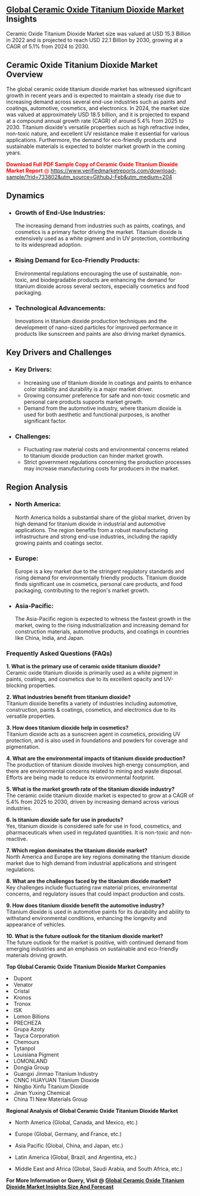 <h2><a href="https://www.verifiedmarketreports.com/download-sample/?rid=733802&amp;utm_source=GithubJ&amp;utm_medium=204" target="_blank">Global Ceramic Oxide Titanium Dioxide Market</a> Insights</h2><p>Ceramic Oxide Titanium Dioxide Market size was valued at USD 15.3 Billion in 2022 and is projected to reach USD 22.1 Billion by 2030, growing at a CAGR of 5.1% from 2024 to 2030.</p><p> <h2>Ceramic Oxide Titanium Dioxide Market Overview</h2> <p>The global ceramic oxide titanium dioxide market has witnessed significant growth in recent years and is expected to maintain a steady rise due to increasing demand across several end-use industries such as paints and coatings, automotive, cosmetics, and electronics. In 2024, the market size was valued at approximately USD 18.5 billion, and it is projected to expand at a compound annual growth rate (CAGR) of around 5.4% from 2025 to 2030. Titanium dioxide's versatile properties such as high refractive index, non-toxic nature, and excellent UV resistance make it essential for various applications. Furthermore, the demand for eco-friendly products and sustainable materials is expected to bolster market growth in the coming years.</p> <p><p><span class=""><span style="color: #ff0000;"><strong>Download Full PDF Sample Copy of Ceramic Oxide Titanium Dioxide Market Report</strong> @ </span><a href="https://www.verifiedmarketreports.com/download-sample/?rid=733802&amp;utm_source=GithubJ-Feb&amp;utm_medium=204" target="_blank">https://www.verifiedmarketreports.com/download-sample/?rid=733802&amp;utm_source=GithubJ-Feb&amp;utm_medium=204</a></span></p></p> <h2>Dynamics</h2> <ul> <li><h3>Growth of End-Use Industries:</h3> The increasing demand from industries such as paints, coatings, and cosmetics is a primary factor driving the market. Titanium dioxide is extensively used as a white pigment and in UV protection, contributing to its widespread adoption.</li> <li><h3>Rising Demand for Eco-Friendly Products:</h3> Environmental regulations encouraging the use of sustainable, non-toxic, and biodegradable products are enhancing the demand for titanium dioxide across several sectors, especially cosmetics and food packaging.</li> <li><h3>Technological Advancements:</h3> Innovations in titanium dioxide production techniques and the development of nano-sized particles for improved performance in products like sunscreen and paints are also driving market dynamics.</li> </ul> <h2>Key Drivers and Challenges</h2> <ul> <li><h3>Key Drivers:</h3> <ul> <li>Increasing use of titanium dioxide in coatings and paints to enhance color stability and durability is a major market driver.</li> <li>Growing consumer preference for safe and non-toxic cosmetic and personal care products supports market growth.</li> <li>Demand from the automotive industry, where titanium dioxide is used for both aesthetic and functional purposes, is another significant factor.</li> </ul> </li> <li><h3>Challenges:</h3> <ul> <li>Fluctuating raw material costs and environmental concerns related to titanium dioxide production can hinder market growth.</li> <li>Strict government regulations concerning the production processes may increase manufacturing costs for producers in the market.</li> </ul> </li> </ul> <h2>Region Analysis</h2> <ul> <li><h3>North America:</h3> North America holds a substantial share of the global market, driven by high demand for titanium dioxide in industrial and automotive applications. The region benefits from a robust manufacturing infrastructure and strong end-use industries, including the rapidly growing paints and coatings sector.</li> <li><h3>Europe:</h3> Europe is a key market due to the stringent regulatory standards and rising demand for environmentally friendly products. Titanium dioxide finds significant use in cosmetics, personal care products, and food packaging, contributing to the region's market growth.</li> <li><h3>Asia-Pacific:</h3> The Asia-Pacific region is expected to witness the fastest growth in the market, owing to the rising industrialization and increasing demand for construction materials, automotive products, and coatings in countries like China, India, and Japan.</li> </ul> <h3>Frequently Asked Questions (FAQs)</h3> <p><b>1. What is the primary use of ceramic oxide titanium dioxide?</b><br> Ceramic oxide titanium dioxide is primarily used as a white pigment in paints, coatings, and cosmetics due to its excellent opacity and UV-blocking properties.</p> <p><b>2. What industries benefit from titanium dioxide?</b><br> Titanium dioxide benefits a variety of industries including automotive, construction, paints & coatings, cosmetics, and electronics due to its versatile properties.</p> <p><b>3. How does titanium dioxide help in cosmetics?</b><br> Titanium dioxide acts as a sunscreen agent in cosmetics, providing UV protection, and is also used in foundations and powders for coverage and pigmentation.</p> <p><b>4. What are the environmental impacts of titanium dioxide production?</b><br> The production of titanium dioxide involves high energy consumption, and there are environmental concerns related to mining and waste disposal. Efforts are being made to reduce its environmental footprint.</p> <p><b>5. What is the market growth rate of the titanium dioxide industry?</b><br> The ceramic oxide titanium dioxide market is expected to grow at a CAGR of 5.4% from 2025 to 2030, driven by increasing demand across various industries.</p> <p><b>6. Is titanium dioxide safe for use in products?</b><br> Yes, titanium dioxide is considered safe for use in food, cosmetics, and pharmaceuticals when used in regulated quantities. It is non-toxic and non-reactive.</p> <p><b>7. Which region dominates the titanium dioxide market?</b><br> North America and Europe are key regions dominating the titanium dioxide market due to high demand from industrial applications and stringent regulations.</p> <p><b>8. What are the challenges faced by the titanium dioxide market?</b><br> Key challenges include fluctuating raw material prices, environmental concerns, and regulatory issues that could impact production and costs.</p> <p><b>9. How does titanium dioxide benefit the automotive industry?</b><br> Titanium dioxide is used in automotive paints for its durability and ability to withstand environmental conditions, enhancing the longevity and appearance of vehicles.</p> <p><b>10. What is the future outlook for the titanium dioxide market?</b><br> The future outlook for the market is positive, with continued demand from emerging industries and an emphasis on sustainable and eco-friendly materials driving growth.</p> </p><p><strong>Top Global Ceramic Oxide Titanium Dioxide Market Companies</strong></p><div data-test-id=""><p><li>Dupont</li><li> Venator</li><li> Cristal</li><li> Kronos</li><li> Tronox</li><li> ISK</li><li> Lomon Billions</li><li> PRECHEZA</li><li> Grupa Azoty</li><li> Tayca Corporation</li><li> Chemours</li><li> Tytanpol</li><li> Louisiana Pigment</li><li> LOMONLAND</li><li> Dongjia Group</li><li> Guangxi Jinmao Titanium Industry</li><li> CNNC HUAYUAN Titanium Dioxide</li><li> Ningbo Xinfu Titanium Dioxide</li><li> Jinan Yuxing Chemical</li><li> China TI New Materials Group</li></p><div><strong>Regional Analysis of&nbsp;Global Ceramic Oxide Titanium Dioxide Market</strong></div><ul><li dir="ltr"><p dir="ltr">North America&nbsp;(Global, Canada, and Mexico, etc.)</p></li><li dir="ltr"><p dir="ltr">Europe (Global, Germany, and France, etc.)</p></li><li dir="ltr"><p dir="ltr">Asia Pacific&nbsp;(Global, China, and Japan, etc.)</p></li><li dir="ltr"><p dir="ltr">Latin America&nbsp;(Global, Brazil, and Argentina, etc.)</p></li><li dir="ltr">Middle East and Africa&nbsp;(Global, Saudi Arabia, and South Africa, etc.)</li></ul><p><strong>For More Information or Query, Visit @&nbsp;</strong><strong><a href="https://www.verifiedmarketreports.com/product/ceramic-oxide-titanium-dioxide-market/?utm_source=GithubJ&amp;utm_medium=204" target="_blank">Global Ceramic Oxide Titanium Dioxide Market Insights Size And Forecast</a></strong></p></div>
